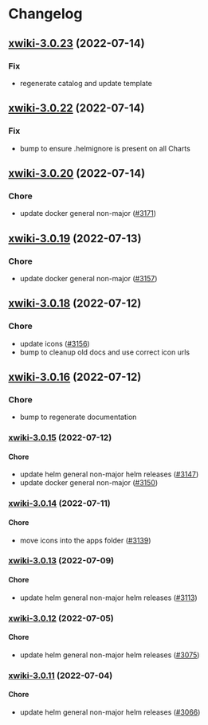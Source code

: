 # Changelog


## [xwiki-3.0.23](https://github.com/truecharts/apps/compare/xwiki-3.0.22...xwiki-3.0.23) (2022-07-14)

### Fix

- regenerate catalog and update template



## [xwiki-3.0.22](https://github.com/truecharts/apps/compare/xwiki-3.0.20...xwiki-3.0.22) (2022-07-14)

### Fix

- bump to ensure .helmignore is present on all Charts



## [xwiki-3.0.20](https://github.com/truecharts/apps/compare/xwiki-3.0.19...xwiki-3.0.20) (2022-07-14)

### Chore

- update docker general non-major ([#3171](https://github.com/truecharts/apps/issues/3171))



## [xwiki-3.0.19](https://github.com/truecharts/apps/compare/xwiki-3.0.18...xwiki-3.0.19) (2022-07-13)

### Chore

- update docker general non-major ([#3157](https://github.com/truecharts/apps/issues/3157))



## [xwiki-3.0.18](https://github.com/truecharts/apps/compare/xwiki-3.0.16...xwiki-3.0.18) (2022-07-12)

### Chore

- update icons ([#3156](https://github.com/truecharts/apps/issues/3156))
- bump to cleanup old docs and use correct icon urls



## [xwiki-3.0.16](https://github.com/truecharts/apps/compare/xwiki-3.0.15...xwiki-3.0.16) (2022-07-12)

### Chore

- bump to regenerate documentation



<a name="xwiki-3.0.15"></a>
### [xwiki-3.0.15](https://github.com/truecharts/apps/compare/xwiki-3.0.14...xwiki-3.0.15) (2022-07-12)

#### Chore

* update helm general non-major helm releases ([#3147](https://github.com/truecharts/apps/issues/3147))
* update docker general non-major ([#3150](https://github.com/truecharts/apps/issues/3150))



<a name="xwiki-3.0.14"></a>
### [xwiki-3.0.14](https://github.com/truecharts/apps/compare/xwiki-3.0.13...xwiki-3.0.14) (2022-07-11)

#### Chore

* move icons into the apps folder ([#3139](https://github.com/truecharts/apps/issues/3139))



<a name="xwiki-3.0.13"></a>
### [xwiki-3.0.13](https://github.com/truecharts/apps/compare/xwiki-3.0.12...xwiki-3.0.13) (2022-07-09)

#### Chore

* update helm general non-major helm releases ([#3113](https://github.com/truecharts/apps/issues/3113))



<a name="xwiki-3.0.12"></a>
### [xwiki-3.0.12](https://github.com/truecharts/apps/compare/xwiki-3.0.11...xwiki-3.0.12) (2022-07-05)

#### Chore

* update helm general non-major helm releases ([#3075](https://github.com/truecharts/apps/issues/3075))



<a name="xwiki-3.0.11"></a>
### [xwiki-3.0.11](https://github.com/truecharts/apps/compare/xwiki-3.0.10...xwiki-3.0.11) (2022-07-04)

#### Chore

* update helm general non-major helm releases ([#3066](https://github.com/truecharts/apps/issues/3066))



<a name="xwiki-3.0.10"></a>
